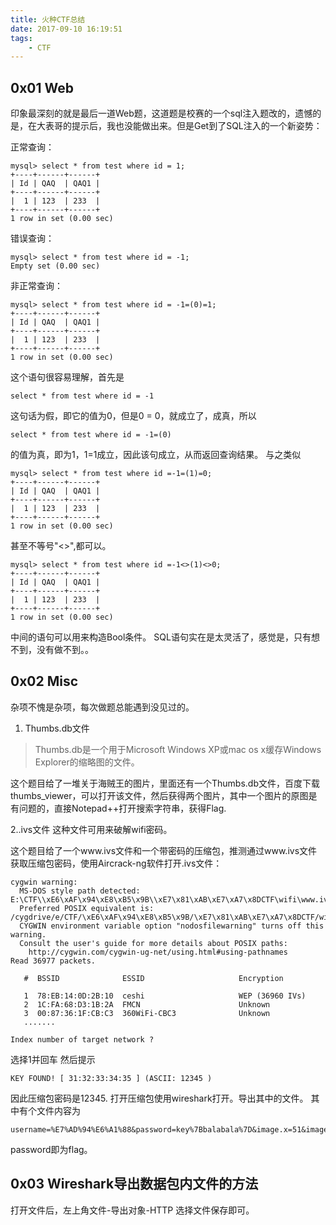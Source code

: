 ```yaml
---
title: 火种CTF总结
date: 2017-09-10 16:19:51
tags:
	- CTF
---
```

## 0x01 Web
印象最深刻的就是最后一道Web题，这道题是校赛的一个sql注入题改的，遗憾的是，在大表哥的提示后，我也没能做出来。但是Get到了SQL注入的一个新姿势：
<!-- more -->
正常查询：

```
mysql> select * from test where id = 1;
+----+------+------+
| Id | QAQ  | QAQ1 |
+----+------+------+
|  1 | 123  | 233  |
+----+------+------+
1 row in set (0.00 sec)
```
错误查询：

```
mysql> select * from test where id = -1;
Empty set (0.00 sec)
```
非正常查询：

```
mysql> select * from test where id = -1=(0)=1;
+----+------+------+
| Id | QAQ  | QAQ1 |
+----+------+------+
|  1 | 123  | 233  |
+----+------+------+
1 row in set (0.00 sec)
```
这个语句很容易理解，首先是
```
select * from test where id = -1
```
这句话为假，即它的值为0，但是0 = 0，就成立了，成真，所以
```
select * from test where id = -1=(0)
```
的值为真，即为1，1=1成立，因此该句成立，从而返回查询结果。
与之类似

```
mysql> select * from test where id =-1=(1)=0;
+----+------+------+
| Id | QAQ  | QAQ1 |
+----+------+------+
|  1 | 123  | 233  |
+----+------+------+
1 row in set (0.00 sec)
```
甚至不等号"<>",都可以。
```
mysql> select * from test where id =-1<>(1)<>0;
+----+------+------+
| Id | QAQ  | QAQ1 |
+----+------+------+
|  1 | 123  | 233  |
+----+------+------+
1 row in set (0.00 sec)
```
中间的语句可以用来构造Bool条件。
SQL语句实在是太灵活了，感觉是，只有想不到，没有做不到。。
## 0x02 Misc
杂项不愧是杂项，每次做题总能遇到没见过的。
1. Thumbs.db文件
> Thumbs.db是一个用于Microsoft Windows XP或mac os x缓存Windows Explorer的缩略图的文件。

这个题目给了一堆关于海贼王的图片，里面还有一个Thumbs.db文件，百度下载thumbs_viewer，可以打开该文件，然后获得两个图片，其中一个图片的原图是有问题的，直接Notepad++打开搜索字符串，获得Flag.

2..ivs文件
这种文件可用来破解wifi密码。

这个题目给了一个www.ivs文件和一个带密码的压缩包，推测通过www.ivs文件获取压缩包密码，使用Aircrack-ng软件打开.ivs文件：

```
cygwin warning:
  MS-DOS style path detected: E:\CTF\\xE6\xAF\x94\xE8\xB5\x9B\\xE7\x81\xAB\xE7\xA7\x8DCTF\wifi\www.ivs
  Preferred POSIX equivalent is: /cygdrive/e/CTF/\xE6\xAF\x94\xE8\xB5\x9B/\xE7\x81\xAB\xE7\xA7\x8DCTF/wifi/www.ivs
  CYGWIN environment variable option "nodosfilewarning" turns off this warning.
  Consult the user's guide for more details about POSIX paths:
    http://cygwin.com/cygwin-ug-net/using.html#using-pathnames
Read 36977 packets.

   #  BSSID              ESSID                     Encryption

   1  78:EB:14:0D:2B:10  ceshi                     WEP (36960 IVs)
   2  1C:FA:68:D3:1B:2A  FMCN                      Unknown
   3  00:87:36:1F:CB:C3  360WiFi-CBC3              Unknown
   .......

Index number of target network ?
```
选择1并回车
然后提示

```
KEY FOUND! [ 31:32:33:34:35 ] (ASCII: 12345 )
```
因此压缩包密码是12345.
打开压缩包使用wireshark打开。导出其中的文件。
其中有个文件内容为

```
username=%E7%AD%94%E6%A1%88&password=key%7Bbalabala%7D&image.x=51&image.y=45
```
password即为flag。
## 0x03 Wireshark导出数据包内文件的方法

打开文件后，左上角文件-导出对象-HTTP
选择文件保存即可。